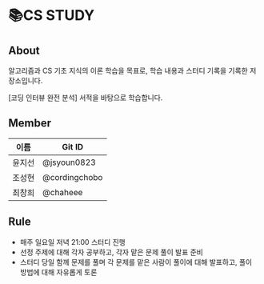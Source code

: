 # :books:CS STUDY



## About
알고리즘과 CS 기초 지식의 이론 학습을 목표로, 학습 내용과 스터디 기록을 기록한 저장소입니다.

[코딩 인터뷰 완전 분석] 서적을 바탕으로 학습합니다.



## Member 

|이름|Git ID|
|------|---|
|윤지선|@jsyoun0823|
|조성현|@cordingchobo|
|최창희|@chaheee|



## Rule
- 매주 일요일 저녁 21:00 스터디 진행
- 선정 주제에 대해 각자 공부하고, 각자 맡은 문제 풀이 발표 준비
- 스터디 당일 함께 문제를 풀며 각 문제를 맡은 사람이 풀이에 대해 발표하고, 풀이 방법에 대해 자유롭게 토론


